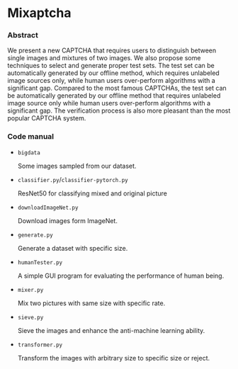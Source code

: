 # Mixaptcha

### Abstract

We present a new CAPTCHA that requires users to distinguish between single images and mixtures of two images. We also propose some techniques to select and generate proper test sets. The test set can be automatically generated by our offline method, which requires unlabeled image sources only, while human users over-perform algorithms with a significant gap.
Compared to the most famous CAPTCHAs, the test set can be automatically generated by our offline method that requires unlabeled image source only while human users over-perform algorithms with a significant gap. The verification process is also more pleasant than the most popular CAPTCHA system.

### Code manual

- `bigdata`

  Some images sampled from our dataset.

- `classifier.py`/`classifier-pytorch.py`

  ResNet50 for classifying mixed and original picture

- `downloadImageNet.py`

  Download images form ImageNet.

- `generate.py`

  Generate a dataset with specific size.

- `humanTester.py`

  A simple GUI program for evaluating the performance of human being.

- `mixer.py`

  Mix two pictures with same size with specific rate.

- `sieve.py`

  Sieve the images and enhance the anti-machine learning ability.

- `transformer.py`

  Transform the images with arbitrary size to specific size or reject.

